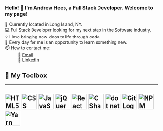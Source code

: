 ### Hello! :wave: I'm Andrew Hees, a Full Stack Developer. Welcome to my page! <br>
📍 Currently located in Long Island, NY. <br>
💻 Full Stack Developer looking for my next step in the Software industry. <br>
💡 I love bringing new ideas to life through code. <br>
📖 Every day for me is an opportunity to learn something new. <br>
📫 How to contact me: <br>
&nbsp;&nbsp;&nbsp;&nbsp;&nbsp;&nbsp;&nbsp;&nbsp;&nbsp;&nbsp; 📧 [Email](andrewhees@gmail.com) <br>
&nbsp;&nbsp;&nbsp;&nbsp;&nbsp;&nbsp;&nbsp;&nbsp;&nbsp;&nbsp; 👔 [LinkedIn](https://www.linkedin.com/in/andrew-hees) <br>
## :toolbox: My Toolbox
---
<img src="https://cdn.worldvectorlogo.com/logos/html-1.svg" alt="HTML5 Logo" width="50" height="50"/> <img src="https://logodix.com/logo/1111628.png" alt="CSS Logo" width="50" height="50"/> <img src="https://logodix.com/logo/374704.png" alt="JavaScript Logo" width="50" height="50"/>  <img src="https://logodix.com/logo/941084.gif" alt="jQuery Logo" width="50" height="50"/> <img src="https://cdn.worldvectorlogo.com/logos/react-1.svg" alt="React Logo" width="50" height="50"/> <img src="https://cdn.worldvectorlogo.com/logos/c--4.svg" alt="C Sharp Logo" width="50" height="50"/> <img src="https://cdn.worldvectorlogo.com/logos/dot-net-core-7.svg" alt="dot net Logo" width="50" height="50"/> <img src="https://cdn.worldvectorlogo.com/logos/git.svg" alt="Git Logo" width="50" height="50"/> <img src="https://cdn.worldvectorlogo.com/logos/npm.svg" alt="NPM Logo" width="50" height="50"/> <img src="https://cdn.worldvectorlogo.com/logos/yarn.svg" alt="Yarn Logo" width="50" height="50"/>
---
